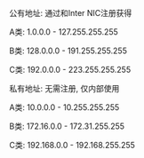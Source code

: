 公有地址: 通过和Inter NIC注册获得

A类: 1.0.0.0 - 127.255.255.255

B类: 128.0.0.0 - 191.255.255.255

C类: 192.0.0.0 - 223.255.255.255

私有地址: 无需注册, 仅内部使用

A类: 10.0.0.0 - 10.255.255.255

B类: 172.16.0.0 - 172.31.255.255

C类: 192.168.0.0 - 192.168.255.255